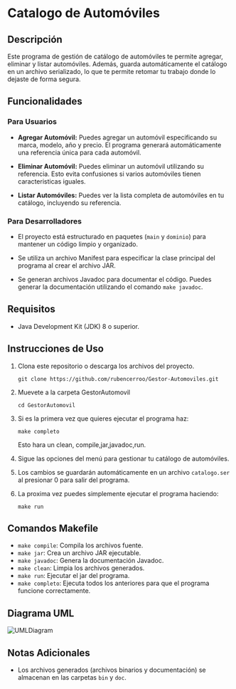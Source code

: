 # Catalogo de Automóviles

## Descripción
Este programa de gestión de catálogo de automóviles te permite agregar, eliminar y listar automóviles. Además, guarda automáticamente el catálogo en un archivo serializado, lo que te permite retomar tu trabajo donde lo dejaste de forma segura.

## Funcionalidades

### Para Usuarios
- **Agregar Automóvil:** Puedes agregar un automóvil especificando su marca, modelo, año y precio. El programa generará automáticamente una referencia única para cada automóvil.

- **Eliminar Automóvil:** Puedes eliminar un automóvil utilizando su referencia. Esto evita confusiones si varios automóviles tienen caracteristicas iguales.

- **Listar Automóviles:** Puedes ver la lista completa de automóviles en tu catálogo, incluyendo su referencia.

### Para Desarrolladores
- El proyecto está estructurado en paquetes (`main` y `dominio`) para mantener un código limpio y organizado.

- Se utiliza un archivo Manifest para especificar la clase principal del programa al crear el archivo JAR.

- Se generan archivos Javadoc para documentar el código. Puedes generar la documentación utilizando el comando `make javadoc`.

## Requisitos
- Java Development Kit (JDK) 8 o superior.

## Instrucciones de Uso
1. Clona este repositorio o descarga los archivos del proyecto.
   ```console
   git clone https://github.com/rubencerroo/Gestor-Automoviles.git
   ```
2. Muevete a la carpeta GestorAutomovil
   ```console
   cd GestorAutomovil
   ```
3. Si es la primera vez que quieres ejecutar el programa haz:
   ```console
   make completo
   ```
    Esto hara un clean, compile,jar,javadoc,run.
   
4. Sigue las opciones del menú para gestionar tu catálogo de automóviles.

5. Los cambios se guardarán automáticamente en un archivo `catalogo.ser` al presionar 0 para salir del programa.
6. La proxima vez puedes simplemente ejecutar el programa haciendo:
   ```console
   make run
   ```

## Comandos Makefile
- `make compile`: Compila los archivos fuente.
- `make jar`: Crea un archivo JAR ejecutable.
- `make javadoc`: Genera la documentación Javadoc.
- `make clean`: Limpia los archivos generados.
- `make run`: Ejecutar el jar del programa.
- `make completo`: Ejecuta todos los anteriores para que el programa funcione correctamente.

## Diagrama UML
![UMLDiagram](https://github.com/rubencerroo/Gestor-Automoviles/assets/119308526/2ef609a2-e6b9-4eee-9c6f-6185e7d07ad2)


## Notas Adicionales

- Los archivos generados (archivos binarios y documentación) se almacenan en las carpetas `bin` y `doc`.

